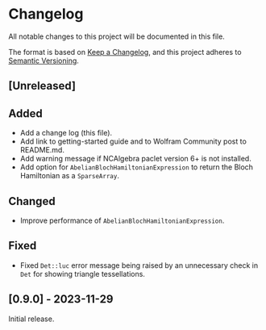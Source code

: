 # Changelog

All notable changes to this project will be documented in this file.

The format is based on [Keep a Changelog](https://keepachangelog.com/en/1.1.0/),
and this project adheres to [Semantic Versioning](https://semver.org/spec/v2.0.0.html).

## [Unreleased]

## Added
- Add a change log (this file).
- Add link to getting-started guide and to Wolfram Community post to README.md.
- Add warning message if NCAlgebra paclet version 6+ is not installed.
- Add option for `AbelianBlochHamiltonianExpression` to return the Bloch Hamiltonian as a
`SparseArray`.

## Changed
- Improve performance of `AbelianBlochHamiltonianExpression`.

## Fixed
- Fixed `Det::luc` error message being raised by an unnecessary check in `Det` for
showing triangle tessellations.


## [0.9.0] - 2023-11-29

Initial release.